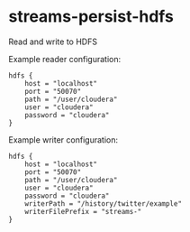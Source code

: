 streams-persist-hdfs
=====================

Read and write to HDFS

Example reader configuration:

    hdfs {
        host = "localhost"
        port = "50070"
        path = "/user/cloudera"
        user = "cloudera"
        password = "cloudera"
    }
    
Example writer configuration:

    hdfs {
        host = "localhost"
        port = "50070"
        path = "/user/cloudera"
        user = "cloudera"
        password = "cloudera"
        writerPath = "/history/twitter/example"
        writerFilePrefix = "streams-"
    }
    
        

